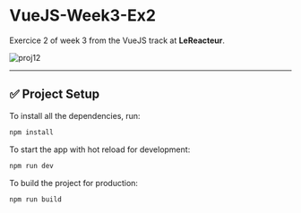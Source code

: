 # VueJS-Week3-Ex2

Exercice 2 of week 3 from the VueJS track at **LeReacteur**.

![proj12](https://github.com/user-attachments/assets/ea190e37-d5e9-4f57-9979-9f4977542eaa)

---

## ✅ Project Setup

To install all the dependencies, run:

```bash
npm install
```

To start the app with hot reload for development:

```bash
npm run dev
```

To build the project for production:

```bash
npm run build
```
